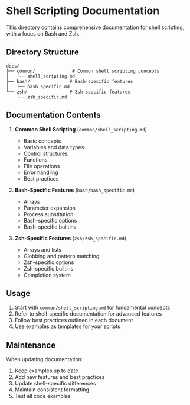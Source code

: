 # Shell Scripting Documentation

This directory contains comprehensive documentation for shell scripting, with a focus on Bash and Zsh.

## Directory Structure

```
docs/
├── common/              # Common shell scripting concepts
│   └── shell_scripting.md
├── bash/               # Bash-specific features
│   └── bash_specific.md
└── zsh/                # Zsh-specific features
    └── zsh_specific.md
```

## Documentation Contents

1. **Common Shell Scripting** (`common/shell_scripting.md`)
   - Basic concepts
   - Variables and data types
   - Control structures
   - Functions
   - File operations
   - Error handling
   - Best practices

2. **Bash-Specific Features** (`bash/bash_specific.md`)
   - Arrays
   - Parameter expansion
   - Process substitution
   - Bash-specific options
   - Bash-specific builtins

3. **Zsh-Specific Features** (`zsh/zsh_specific.md`)
   - Arrays and lists
   - Globbing and pattern matching
   - Zsh-specific options
   - Zsh-specific builtins
   - Completion system

## Usage

1. Start with `common/shell_scripting.md` for fundamental concepts
2. Refer to shell-specific documentation for advanced features
3. Follow best practices outlined in each document
4. Use examples as templates for your scripts

## Maintenance

When updating documentation:
1. Keep examples up to date
2. Add new features and best practices
3. Update shell-specific differences
4. Maintain consistent formatting
5. Test all code examples 